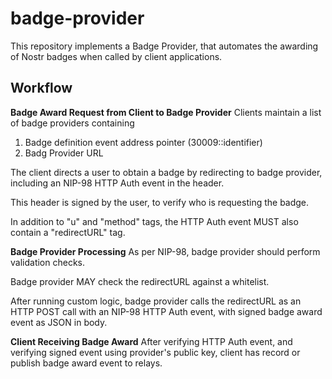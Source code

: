 # badge-provider
This repository implements a Badge Provider, that automates the awarding of Nostr badges when called by client applications.

## Workflow

**Badge Award Request from Client to Badge Provider**
Clients maintain a list of badge providers containing
  1. Badge definition event address pointer (30009:<public key>:identifier)
  2. Badg Provider URL

The client directs a user to obtain a badge by redirecting to badge provider, including an NIP-98 HTTP Auth event in the header.

This header is signed by the user, to verify who is requesting the badge.

In addition to "u" and "method" tags, the HTTP Auth event MUST also contain a "redirectURL" tag.

**Badge Provider Processing**
As per NIP-98, badge provider should perform validation checks.

Badge provider MAY check the redirectURL against a whitelist.

After running custom logic, badge provider calls the redirectURL as an HTTP POST call with an NIP-98 HTTP Auth event, with signed badge award event as JSON in body.

**Client Receiving Badge Award**
After verifying HTTP Auth event, and verifying signed event using provider's public key, client has record or publish badge award event to relays.



